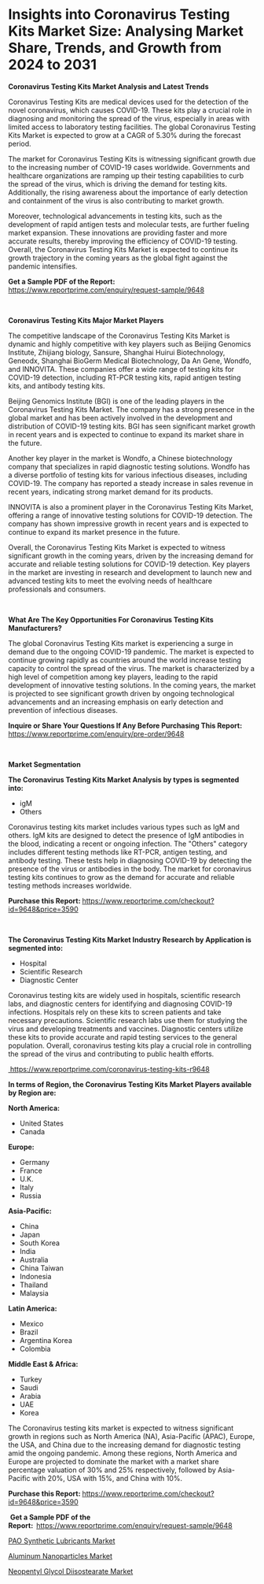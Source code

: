 <p><h1>Insights into Coronavirus Testing Kits Market Size: Analysing Market Share, Trends, and Growth from 2024 to 2031</h1></p><p><strong>Coronavirus Testing Kits Market Analysis and Latest Trends</strong></p>
<p><p>Coronavirus Testing Kits are medical devices used for the detection of the novel coronavirus, which causes COVID-19. These kits play a crucial role in diagnosing and monitoring the spread of the virus, especially in areas with limited access to laboratory testing facilities. The global Coronavirus Testing Kits Market is expected to grow at a CAGR of 5.30% during the forecast period.</p><p>The market for Coronavirus Testing Kits is witnessing significant growth due to the increasing number of COVID-19 cases worldwide. Governments and healthcare organizations are ramping up their testing capabilities to curb the spread of the virus, which is driving the demand for testing kits. Additionally, the rising awareness about the importance of early detection and containment of the virus is also contributing to market growth.</p><p>Moreover, technological advancements in testing kits, such as the development of rapid antigen tests and molecular tests, are further fueling market expansion. These innovations are providing faster and more accurate results, thereby improving the efficiency of COVID-19 testing. Overall, the Coronavirus Testing Kits Market is expected to continue its growth trajectory in the coming years as the global fight against the pandemic intensifies.</p></p>
<p><strong>Get a Sample PDF of the Report:&nbsp;</strong> <a href="https://www.reportprime.com/enquiry/request-sample/9648">https://www.reportprime.com/enquiry/request-sample/9648</a></p>
<p>&nbsp;</p>
<p><strong>Coronavirus Testing Kits Major Market Players</strong></p>
<p><p>The competitive landscape of the Coronavirus Testing Kits Market is dynamic and highly competitive with key players such as Beijing Genomics Institute, Zhijiang biology, Sansure, Shanghai Huirui Biotechnology, Geneodx, Shanghai BioGerm Medical Biotechnology, Da An Gene, Wondfo, and INNOVITA. These companies offer a wide range of testing kits for COVID-19 detection, including RT-PCR testing kits, rapid antigen testing kits, and antibody testing kits.</p><p>Beijing Genomics Institute (BGI) is one of the leading players in the Coronavirus Testing Kits Market. The company has a strong presence in the global market and has been actively involved in the development and distribution of COVID-19 testing kits. BGI has seen significant market growth in recent years and is expected to continue to expand its market share in the future.</p><p>Another key player in the market is Wondfo, a Chinese biotechnology company that specializes in rapid diagnostic testing solutions. Wondfo has a diverse portfolio of testing kits for various infectious diseases, including COVID-19. The company has reported a steady increase in sales revenue in recent years, indicating strong market demand for its products.</p><p>INNOVITA is also a prominent player in the Coronavirus Testing Kits Market, offering a range of innovative testing solutions for COVID-19 detection. The company has shown impressive growth in recent years and is expected to continue to expand its market presence in the future.</p><p>Overall, the Coronavirus Testing Kits Market is expected to witness significant growth in the coming years, driven by the increasing demand for accurate and reliable testing solutions for COVID-19 detection. Key players in the market are investing in research and development to launch new and advanced testing kits to meet the evolving needs of healthcare professionals and consumers.</p></p>
<p>&nbsp;</p>
<p><strong>What Are The Key Opportunities For Coronavirus Testing Kits Manufacturers?</strong></p>
<p><p>The global Coronavirus Testing Kits market is experiencing a surge in demand due to the ongoing COVID-19 pandemic. The market is expected to continue growing rapidly as countries around the world increase testing capacity to control the spread of the virus. The market is characterized by a high level of competition among key players, leading to the rapid development of innovative testing solutions. In the coming years, the market is projected to see significant growth driven by ongoing technological advancements and an increasing emphasis on early detection and prevention of infectious diseases.</p></p>
<p><strong>Inquire or Share Your Questions If Any Before Purchasing This Report:</strong> <a href="https://www.reportprime.com/enquiry/pre-order/9648">https://www.reportprime.com/enquiry/pre-order/9648</a></p>
<p>&nbsp;</p>
<p><strong>Market Segmentation</strong></p>
<p><strong>The Coronavirus Testing Kits Market Analysis by types is segmented into:</strong></p>
<p><ul><li>igM</li><li>Others</li></ul></p>
<p><p>Coronavirus testing kits market includes various types such as IgM and others. IgM kits are designed to detect the presence of IgM antibodies in the blood, indicating a recent or ongoing infection. The "Others" category includes different testing methods like RT-PCR, antigen testing, and antibody testing. These tests help in diagnosing COVID-19 by detecting the presence of the virus or antibodies in the body. The market for coronavirus testing kits continues to grow as the demand for accurate and reliable testing methods increases worldwide.</p></p>
<p><strong>Purchase this Report:&nbsp;</strong><a href="https://www.reportprime.com/checkout?id=9648&price=3590">https://www.reportprime.com/checkout?id=9648&price=3590</a></p>
<p>&nbsp;</p>
<p><strong>The Coronavirus Testing Kits Market Industry Research by Application is segmented into:</strong></p>
<p><ul><li>Hospital</li><li>Scientific Research</li><li>Diagnostic Center</li></ul></p>
<p><p>Coronavirus testing kits are widely used in hospitals, scientific research labs, and diagnostic centers for identifying and diagnosing COVID-19 infections. Hospitals rely on these kits to screen patients and take necessary precautions. Scientific research labs use them for studying the virus and developing treatments and vaccines. Diagnostic centers utilize these kits to provide accurate and rapid testing services to the general population. Overall, coronavirus testing kits play a crucial role in controlling the spread of the virus and contributing to public health efforts.</p></p>
<p><a href="https://www.reportprime.com/coronavirus-testing-kits-r9648">&nbsp;https://www.reportprime.com/coronavirus-testing-kits-r9648</a></p>
<p><strong>In terms of Region, the Coronavirus Testing Kits Market Players available by Region are:</strong></p>
<p>
    <p> <strong> North America: </strong>
        <ul>
            <li>United States</li>
            <li>Canada</li>
        </ul>
        </p> 
    <p> <strong> Europe: </strong>
        <ul>
            <li>Germany</li>
            <li>France</li>
            <li>U.K.</li>
            <li>Italy</li>
            <li>Russia</li>
        </ul>
        </p> 
    <p> <strong> Asia-Pacific: </strong>
        <ul>
            <li>China</li>
            <li>Japan</li>
            <li>South Korea</li>
            <li>India</li>
            <li>Australia</li>
            <li>China Taiwan</li>
            <li>Indonesia</li>
            <li>Thailand</li>
            <li>Malaysia</li>
        </ul>
        </p> 
    <p> <strong> Latin America: </strong>
        <ul>
            <li>Mexico</li>
            <li>Brazil</li>
            <li>Argentina Korea</li>
            <li>Colombia</li>
        </ul>
        </p> 
    <p> <strong> Middle East & Africa: </strong>
        <ul>
            <li>Turkey</li>
            <li>Saudi</li>
            <li>Arabia</li>
            <li>UAE</li>
            <li>Korea</li>
        </ul>
    </p>
    </p>
<p><p>The Coronavirus testing kits market is expected to witness significant growth in regions such as North America (NA), Asia-Pacific (APAC), Europe, the USA, and China due to the increasing demand for diagnostic testing amid the ongoing pandemic. Among these regions, North America and Europe are projected to dominate the market with a market share percentage valuation of 30% and 25% respectively, followed by Asia-Pacific with 20%, USA with 15%, and China with 10%.</p></p>
<p><strong>Purchase this Report: </strong><a href="https://www.reportprime.com/checkout?id=9648&price=3590">https://www.reportprime.com/checkout?id=9648&price=3590</a></p>
<p>&nbsp;<strong>Get a Sample PDF of the Report:&nbsp;&nbsp;</strong><a href="https://www.reportprime.com/enquiry/request-sample/9648">https://www.reportprime.com/enquiry/request-sample/9648</a></p>
<p><strong></strong></p>
<p><p><a href="https://www.linkedin.com/pulse/pao-synthetic-lubricants-market-size-2024-2031-global-industrial-tqz1e?trackingId=6buQn4Qta8Tn%2BzXcatM%2FTQ%3D%3D">PAO Synthetic Lubricants Market</a></p><p><a href="https://www.linkedin.com/pulse/aluminum-nanoparticles-market-size-evaluating-its-trends-7mfde?trackingId=E2PbHMStyWxENy1ulCRJTw%3D%3D">Aluminum Nanoparticles Market</a></p><p><a href="https://www.linkedin.com/pulse/neopentyl-glycol-diisostearate-market-size-growth-forecast-uoske?trackingId=32A4dsjuitqBP8trPUtLkg%3D%3D">Neopentyl Glycol Diisostearate Market</a></p></p>